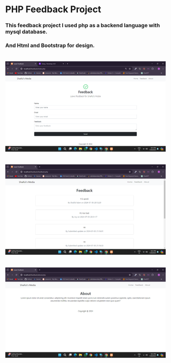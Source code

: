 # PHP Feedback Project

### This feedback project I used php as a backend language with mysql database.
### And Html and Bootstrap for design.

<img src="./img/home_screenshot.png" alt="home screen" style="display:block; margin:40px auto" />

<img src="./img/feedback_screenshot.png" alt="home screen" style="display:block; margin:40px auto" />

<img src="./img/about_screenshot.png" alt="home screen" style="display:block; margin:40px auto" />
